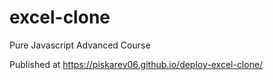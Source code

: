 # excel-clone
Pure Javascript Advanced Course

Published at https://piskarev06.github.io/deploy-excel-clone/
